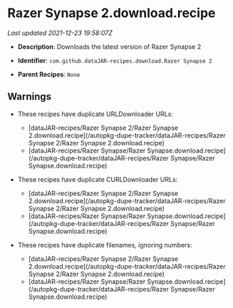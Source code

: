 # Razer Synapse 2.download.recipe

_Last updated 2021-12-23 19:58:07Z_

- **Description**: Downloads the latest version of Razer Synapse 2

- **Identifier**: `com.github.dataJAR-recipes.download.Razer Synapse 2`

- **Parent Recipes**: `None`

## Warnings

- These recipes have duplicate URLDownloader URLs:
    - [dataJAR-recipes/Razer Synapse 2/Razer Synapse 2.download.recipe](/autopkg-dupe-tracker/dataJAR-recipes/Razer Synapse 2/Razer Synapse 2.download.recipe)
    - [dataJAR-recipes/Razer Synapse/Razer Synapse.download.recipe](/autopkg-dupe-tracker/dataJAR-recipes/Razer Synapse/Razer Synapse.download.recipe)

- These recipes have duplicate CURLDownloader URLs:
    - [dataJAR-recipes/Razer Synapse 2/Razer Synapse 2.download.recipe](/autopkg-dupe-tracker/dataJAR-recipes/Razer Synapse 2/Razer Synapse 2.download.recipe)
    - [dataJAR-recipes/Razer Synapse/Razer Synapse.download.recipe](/autopkg-dupe-tracker/dataJAR-recipes/Razer Synapse/Razer Synapse.download.recipe)

- These recipes have duplicate filenames, ignoring numbers:
    - [dataJAR-recipes/Razer Synapse 2/Razer Synapse 2.download.recipe](/autopkg-dupe-tracker/dataJAR-recipes/Razer Synapse 2/Razer Synapse 2.download.recipe)
    - [dataJAR-recipes/Razer Synapse/Razer Synapse.download.recipe](/autopkg-dupe-tracker/dataJAR-recipes/Razer Synapse/Razer Synapse.download.recipe)